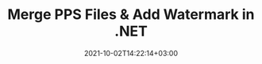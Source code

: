---
############################# Static ############################
layout: "autogen"
date: 2021-10-02T14:22:14+03:00
draft: false
path: "total/net/merger/pps/"

############################# Head ############################
head_title: "Merge & Split PPS Files and Add Watermarks in C# .NET"
head_description: ".NET documents merger library to combine multiple PPS files into a single file by joining selective number of pages or a range of pages from multiple source documents into one."

############################# Header ############################
title: "Merge PPS Files & Add Watermark in .NET"
description: ".NET documents merger API to combine multiple PPS files into a single file by joining selective number of pages or a range of pages from multiple source documents into one. Perform single document operations such as move, remove, rotate, swap and extract pages or split a single PPS document into several resultant documents."

############################# SubMenu ############################
submenu:
    enable: false

############################# Content ############################
content:
    enable: true
    block:
    - title_left: "Merge PPS Files & Add Watermark in C#"
      content_left: |
          Join PPS files in C# .NET and add text or image watermarks to the single resultant document in .NET (C#, VB.NET, ASP.NET & .NET Core) applications.

          -   Instantiate **Merger** with input PPS document
          -   Call **Join** method of **Merger** class instance and pass second source document path
          -   Call **Save** method of **Merger** class instance to save merged document
          -   Instantiate **Watermarker** with merged PPS document as created above
          -   Create the **TextWatermark** object & set watermark properties
          -   Add watermark and save watermarked PPS
          
      title_right: "Source Document Information Extraction"
      content_right: |
          You require `GroupDocs.Merger` & `GroupDocs.Watermark` namespaces to perform single and multiple documents merging operations within PDF, Microsoft Office, HTML, OpenDocument and many other document formats. Explore other [.NET APIs for Office documents](https://products.conholdate.com/total/net/) as offered by Conholdate.Total.
          
          Get the respective assembly files from the [downloads](https://downloads.conholdate.com/total/net) or fetch the whole package from [Nuget](https://www.nuget.org/packages/Conholdate.Total/) to add 'Conholdate.Total` directly in your workspace.
          
      code: |
          ```cs {linenos=false}
          // Merge PPS files using GroupDocs.Merger API
          // Instantiate Merger with input PPS document
          using (Merger merger = new Merger("input1.pps"))
          {
              // Call Join method of Merger class instance and pass second source document path
              merger.Join("input2.pps");

              // Call Save method of Merger class instance to save merged document
              merger.Save("merged.pps");
          }

          // Add text watermark to PPS document
          // Instantiate Watermarker with merged PPS document created above
          // GroupDocs.Merger created Output folder and save merged.pps there
          // We will load merged.pps document from Output folder
          using (Watermarker watermarker = new Watermarker("Output/merged.pps"))
          {
              // Initialize the Font to be used for watermark
              Font font = new Font("Arial", 19, FontStyle.Bold | FontStyle.Italic);

              // Create the TextWatermark object
              TextWatermark watermark = new TextWatermark("my watermark", font);

              // Set watermark properties
              watermark.ForegroundColor = Color.Red;
              watermark.BackgroundColor = Color.Blue;
              watermark.TextAlignment = TextAlignment.Right;
              watermark.Opacity = 0.5;

              // Add watermark and save watermarked PPS
              watermarker.Add(watermark);
              watermarker.Save("output.pps");
          }
          ```
    - title_left: "Split PPS File & Add Watermarks in .NET"
      content_left: |
          Split a single PPS document to multiple independent documents and insert image or text watermarks to each of the splitted files using C# .NET.

          -   Set output path where files will be saved after splitting
          -   Instantiate **SplitOptions** object with path of splitted file and number of pages to be splitted
          -   Create **Merger** object with input PPS and split using **SplitOptions**
          -   Instantiate **Watermarker** with splitted PPS
          -   Create the **TextWatermark** object & set watermark properties
          -   Add watermark and save watermarked PPS
        
      title_right: "Image Representation of Document Pages"
      content_right: |
          Combine all popular document file formats and generate image representation of the merged document pages in 'PNG', 'JPG' or 'BMP' formats. You can easily preview the complete document as a whole or display some specific pages based on page numbers or page ranges.

          Join popular document file formats on different operating systems such as Windows, Linux or macOS while using platforms such as Windows Azure, Mono and Xamarin.
          
      code: |
          ```cs {linenos=false}
          // Set output path where files will be saved after splitting
          string outputFolder = @"c:\output\";

          // Instantiate SplitOptions object with path of splitted file and number of pages to be splitted
          SplitOptions splitOptions = new SplitOptions(outputFolder + "document_{0}.{1}", new int[] { 1, 2, 4 });

          // Create Merger object with input PPS
          using (Merger merger = new Merger("input.pps"))
          {
              // Split input PPS using SplitOptions
              merger.Split(splitOptions);
          }

          // Get list of splitted files from output path
          string[] files = Directory.GetFiles(outputFolder);
          // Create counter that will be used for naming output files
          int i = 0;

          // Loop through all splitted files in the output folder
          foreach(string file in files)
          {
              i++; // Increment counter

              // Instantiate Watermarker with splitted PPS
              using (Watermarker watermarker = new Watermarker(file))
              {
                  // Initialize the Font to be used for watermark
                  Font font = new Font("Arial", 19, FontStyle.Bold | FontStyle.Italic);

                  // Create the TextWatermark object
                  TextWatermark watermark = new TextWatermark("my watermark", font);

                  // Set watermark properties
                  watermark.ForegroundColor = Color.Red;
                  watermark.BackgroundColor = Color.Blue;
                  watermark.TextAlignment = TextAlignment.Right;
                  watermark.Opacity = 0.5;

                  // Add watermark and save watermarked PPS
                  watermarker.Add(watermark);
                  watermarker.Save(string.Format("{0}output{1}.pps",outputFolder,i));
              }
          }
          ```
############################# About Formats ############################
about_formats:
    enable: false
############################# More Formats ############################
more_formats:
    enable: true
    auto: true
############################# Back to top ###############################
back_to_top:
  enable: true
---